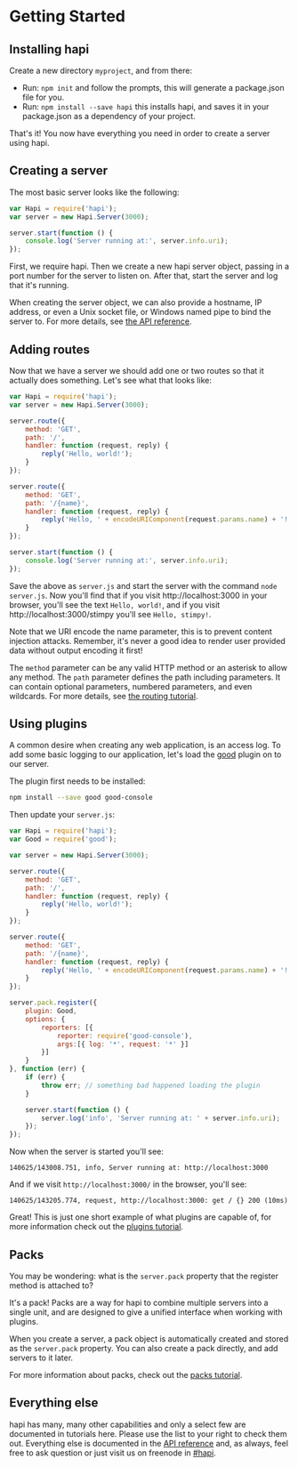 # Getting Started
## Installing hapi

Create a new directory `myproject`, and from there:

* Run: `npm init` and follow the prompts, this will generate a package.json file for you.
* Run: `npm install --save hapi` this installs hapi, and saves it in your package.json as a dependency of your project.

That's it! You now have everything you need in order to create a server using hapi.

## Creating a server

The most basic server looks like the following:

```javascript
var Hapi = require('hapi');
var server = new Hapi.Server(3000);

server.start(function () {
    console.log('Server running at:', server.info.uri);
});
```

First, we require hapi. Then we create a new hapi server object, passing in a port
number for the server to listen on. After that, start the server and log that it's
running.

When creating the server object, we can also provide a hostname, IP address, or even
a Unix socket file, or Windows named pipe to bind the server to. For more details, see [the API reference](/api/#hapiserver).

## Adding routes

Now that we have a server we should add one or two routes so that it actually does something. Let's see what that looks like:

```javascript
var Hapi = require('hapi');
var server = new Hapi.Server(3000);

server.route({
    method: 'GET',
    path: '/',
    handler: function (request, reply) {
        reply('Hello, world!');
    }
});

server.route({
    method: 'GET',
    path: '/{name}',
    handler: function (request, reply) {
        reply('Hello, ' + encodeURIComponent(request.params.name) + '!');
    }
});

server.start(function () {
    console.log('Server running at:', server.info.uri);
});
```

Save the above as `server.js` and start the server with the command `node server.js`. Now you'll find that if you visit http://localhost:3000 in your browser, you'll see the text `Hello, world!`, and if you visit http://localhost:3000/stimpy you'll see `Hello, stimpy!`.

Note that we URI encode the name parameter, this is to prevent content injection attacks. Remember, it's never a good idea to render user provided data without output encoding it first!

The `method` parameter can be any valid HTTP method or an asterisk to allow any method. The `path` parameter defines the path including parameters. It can contain optional parameters, numbered parameters, and even wildcards. For more details, see [the routing tutorial](/tutorials/routing).

## Using plugins

A common desire when creating any web application, is an access log. To add some basic logging to our application, let's load the [good](https://github.com/hapijs/good) plugin on to our server.

The plugin first needs to be installed:

```bash
npm install --save good good-console
```

Then update your `server.js`:

```javascript
var Hapi = require('hapi');
var Good = require('good');

var server = new Hapi.Server(3000);

server.route({
    method: 'GET',
    path: '/',
    handler: function (request, reply) {
        reply('Hello, world!');
    }
});

server.route({
    method: 'GET',
    path: '/{name}',
    handler: function (request, reply) {
        reply('Hello, ' + encodeURIComponent(request.params.name) + '!');
    }
});

server.pack.register({
    plugin: Good,
    options: {
        reporters: [{
            reporter: require('good-console'),
            args:[{ log: '*', request: '*' }]
        }]
    }
}, function (err) {
    if (err) {
        throw err; // something bad happened loading the plugin
    }

    server.start(function () {
        server.log('info', 'Server running at: ' + server.info.uri);
    });
});
```

Now when the server is started you'll see:

```
140625/143008.751, info, Server running at: http://localhost:3000
```

And if we visit `http://localhost:3000/` in the browser, you'll see:

```
140625/143205.774, request, http://localhost:3000: get / {} 200 (10ms)
```

Great! This is just one short example of what plugins are capable of, for more information check out the [plugins tutorial](/tutorials/plugins).

## Packs

You may be wondering: what is the `server.pack` property that the register method is attached to?

It's a pack! Packs are a way for hapi to combine multiple servers into a single unit, and are designed to give a unified interface when working with plugins.

When you create a server, a pack object is automatically created and stored as the `server.pack` property. You can also create a pack directly, and add servers to it later.

For more information about packs, check out the [packs tutorial](/tutorials/packs).

## Everything else

hapi has many, many other capabilities and only a select few are documented in tutorials here. Please use the list to your right to check them out. Everything else is documented in the [API reference](/api) and, as always, feel free to ask question or just visit us on freenode in [#hapi](http://webchat.freenode.net/?channels=hapi).
